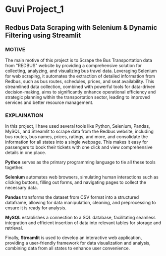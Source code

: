 # Guvi Project_1
## Redbus Data Scraping with Selenium &amp; Dynamic Filtering using Streamlit

### MOTIVE
The main motive of this project is to Scrape the Bus Transportation data from "REDBUS" website by providing a comprehensive solution for collecting, analyzing, and visualizing bus travel data. Leveraging Selenium for web scraping, it automates the extraction of detailed information from Redbus, such as bus routes, schedules, prices, and seat availability. This streamlined data collection, combined with powerful tools for data-driven decision-making, aims to significantly enhance operational efficiency and strategic planning within the transportation sector, leading to improved services and better resource management.

### EXPLAINATION
In this project, I have used several tools like Python, Selenium, Pandas, MySQL, and Streamlit to scrape data from the Redbus website, including bus routes, bus names, prices, ratings, and more, and consolidate the information for all states into a single webpage. This makes it easy for passengers to book their tickets with one click and view comprehensive details in one place.

**Python** serves as the primary programming language to tie all these tools together.

**Selenium** automates web browsers, simulating human interactions such as clicking buttons, filling out forms, and navigating pages to collect the necessary data.

**Pandas** transforms the dataset from CSV format into a structured dataframe, allowing for data manipulation, cleaning, and preprocessing to ensure it is ready for analysis.

**MySQL** establishes a connection to a SQL database, facilitating seamless integration and efficient insertion of data into relevant tables for storage and retrieval. 

Finally, **Streamlit** is used to develop an interactive web application, providing a user-friendly framework for data visualization and analysis, combining data from all states to enhance user convenience.


